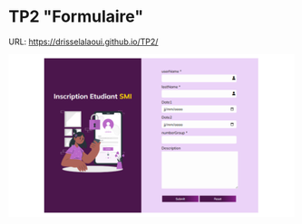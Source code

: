 # TP2 "Formulaire"
URL:  https://drisselalaoui.github.io/TP2/


![Texte alternatif](image/inscription.png)
